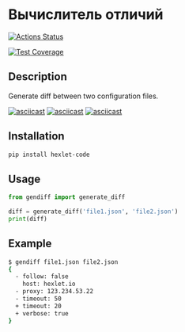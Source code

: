 # Вычислитель отличий

[![Actions Status](https://github.com/Greshn1k92/python-project-50/workflows/Python%20CI/badge.svg)](https://github.com/Greshn1k92/python-project-50/actions)
<!--
[![Quality Gate Status](https://sonarcloud.io/api/project_badges/measure?project=Greshn1k92_python-project-50&metric=alert_status)](https://sonarcloud.io/summary/new_code?id=Greshn1k92_python-project-50)
-->
[![Test Coverage](https://sonarcloud.io/api/project_badges/measure?project=Greshn1k92_python-project-50&metric=coverage)](https://sonarcloud.io/summary/new_code?id=Greshn1k92_python-project-50)

## Description
Generate diff between two configuration files.

[![asciicast](https://asciinema.org/a/S0l8nqXjB6Lttjosv1ZWaUfVE.svg)](https://asciinema.org/a/S0l8nqXjB6Lttjosv1ZWaUfVE)
[![asciicast](https://asciinema.org/a/ACrGk9Vm5Hjnfb4x2Emr1pXcb.svg)](https://asciinema.org/a/ACrGk9Vm5Hjnfb4x2Emr1pXcb)
[![asciicast](https://asciinema.org/a/1CxCPJdhKmnG5uyXqTxPbSaWB.svg)](https://asciinema.org/a/1CxCPJdhKmnG5uyXqTxPbSaWB)

## Installation
```bash
pip install hexlet-code
```

## Usage
```python
from gendiff import generate_diff

diff = generate_diff('file1.json', 'file2.json')
print(diff)
```

## Example
```bash
$ gendiff file1.json file2.json
{
  - follow: false
    host: hexlet.io
  - proxy: 123.234.53.22
  - timeout: 50
  + timeout: 20
  + verbose: true
}
```